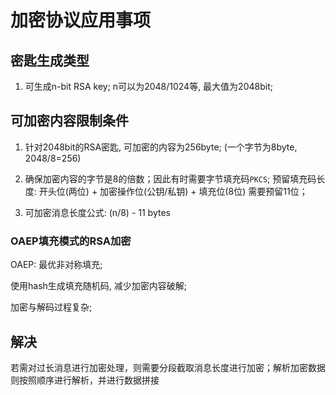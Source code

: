 # 加密协议应用事项

## 密匙生成类型

1. 可生成n-bit RSA key; n可以为2048/1024等, 最大值为2048bit;

## 可加密内容限制条件

1. 针对2048bit的RSA密匙, 可加密的内容为256byte; (一个字节为8byte, 2048/8=256)

2. 确保加密内容的字节是8的倍数；因此有时需要字节填充码`PKCS`; 预留填充码长度: 开头位(两位) + 加密操作位(公钥/私钥) + 填充位(8位) 需要预留11位；

3. 可加密消息长度公式: (n/8) - 11 bytes

### OAEP填充模式的RSA加密

OAEP: 最优非对称填充;

使用hash生成填充随机码, 减少加密内容破解;

加密与解码过程复杂;

## 解决

若需对过长消息进行加密处理，则需要分段截取消息长度进行加密；解析加密数据则按照顺序进行解析，并进行数据拼接

